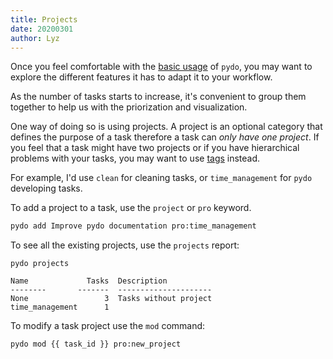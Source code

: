 ```yaml
---
title: Projects
date: 20200301
author: Lyz
---
```


Once you feel comfortable with the [basic usage](basic_usage.md) of `pydo`, you
may want to explore the different features it has to adapt it to your workflow.

As the number of tasks starts to increase, it's convenient to group them
together to help us with the priorization and visualization.

One way of doing so is using projects. A project is an optional category that
defines the purpose of a task therefore a task can *only have one project*. If
you feel that a task might have two projects or if you have hierarchical
problems with your tasks, you may want to use [tags](tags.md) instead.

For example, I'd use `clean` for cleaning tasks, or `time_management` for `pydo`
developing tasks.

To add a project to a task, use the `project` or `pro` keyword.

```bash
pydo add Improve pydo documentation pro:time_management
```

To see all the existing projects, use the `projects` report:

```
pydo projects

Name             Tasks  Description
--------       -------  ---------------------
None                 3  Tasks without project
time_management      1
```

To modify a task project use the `mod` command:

```bash
pydo mod {{ task_id }} pro:new_project
```
